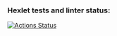 ### Hexlet tests and linter status:
[![Actions Status](https://github.com/yumoshkin/frontend-project-lvl1/workflows/hexlet-check/badge.svg)](https://github.com/yumoshkin/frontend-project-lvl1/actions)